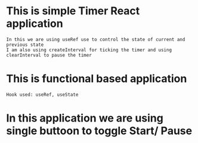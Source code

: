 # This is simple Timer React application
    In this we are using useRef use to control the state of current and previous state
    I am also using createInterval for ticking the timer and using clearInterval to pause the timer
# This is functional based application
    Hook used: useRef, useState

#   In this application we are using single buttoon to toggle Start/ Pause